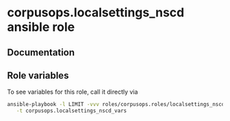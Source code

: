 # corpusops.localsettings_nscd ansible role
## Documentation

## Role variables
To see variables for this role, call it directly via
```bash
ansible-playbook -l LIMIT -vvv roles/corpusops.roles/localsettings_nscd/role.yml \
   -t corpusops.localsettings_nscd_vars
```
